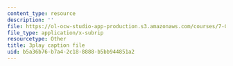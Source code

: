 ```yaml
---
content_type: resource
description: ''
file: https://ol-ocw-studio-app-production.s3.amazonaws.com/courses/7-012-introduction-to-biology-fall-2004/b5a36b76b7a42c188888b5bb944851a2_xN-sQdVaDr4.srt
file_type: application/x-subrip
resourcetype: Other
title: 3play caption file
uid: b5a36b76-b7a4-2c18-8888-b5bb944851a2
---
```

